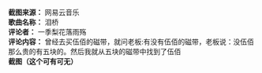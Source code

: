 **截图来源：** 网易云音乐 \
**歌曲名称：** 泪桥 \
**评论者：**  一季梨花落雨殇 \
**评论内容：** 曾经去买伍佰的磁带，就问老板:有没有伍佰的磁带，老板说：没伍佰那么贵的有五块的。然后我就从五块的磁带中找到了伍佰\
**截图（这个可有可无）**